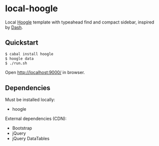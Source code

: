 # local-hoogle

Local [Hoogle](http://www.haskell.org/hoogle/) template with typeahead find and compact sidebar, inspired by [Dash](http://kapeli.com/dash/).

## Quickstart

```sh
$ cabal install hoogle
$ hoogle data
$ ./run.sh
```

Open <http://localhost:9000/> in browser.

## Dependencies

Must be installed locally:

* hoogle

External dependencies (CDN):

* Bootstrap
* jQuery
* jQuery DataTables